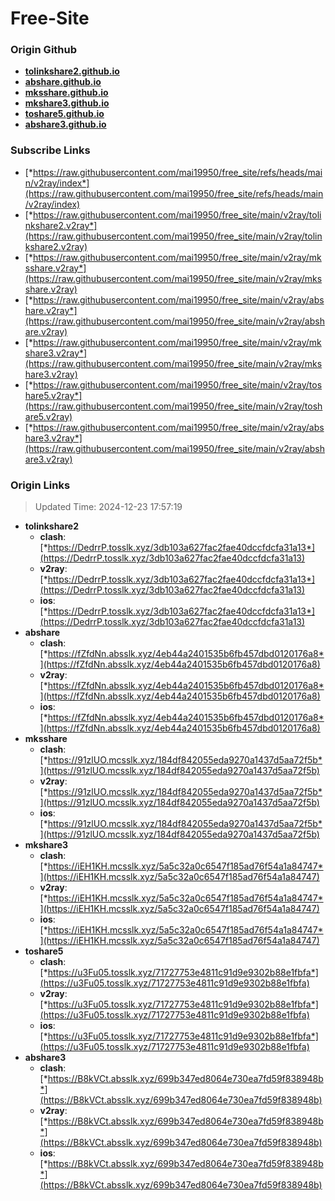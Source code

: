 # Free-Site

### Origin Github

- [**tolinkshare2.github.io**](https://github.com/tolinkshare2/tolinkshare2.github.io)
- [**abshare.github.io**](https://github.com/abshare/abshare.github.io)
- [**mksshare.github.io**](https://github.com/mksshare/mksshare.github.io)
- [**mkshare3.github.io**](https://github.com/mkshare3/mkshare3.github.io)
- [**toshare5.github.io**](https://github.com/toshare5/toshare5.github.io)
- [**abshare3.github.io**](https://github.com/abshare3/abshare3.github.io)

### Subscribe Links

- [*https://raw.githubusercontent.com/mai19950/free_site/refs/heads/main/v2ray/index*](https://raw.githubusercontent.com/mai19950/free_site/refs/heads/main/v2ray/index)
- [*https://raw.githubusercontent.com/mai19950/free_site/main/v2ray/tolinkshare2.v2ray*](https://raw.githubusercontent.com/mai19950/free_site/main/v2ray/tolinkshare2.v2ray)
- [*https://raw.githubusercontent.com/mai19950/free_site/main/v2ray/mksshare.v2ray*](https://raw.githubusercontent.com/mai19950/free_site/main/v2ray/mksshare.v2ray)
- [*https://raw.githubusercontent.com/mai19950/free_site/main/v2ray/abshare.v2ray*](https://raw.githubusercontent.com/mai19950/free_site/main/v2ray/abshare.v2ray)
- [*https://raw.githubusercontent.com/mai19950/free_site/main/v2ray/mkshare3.v2ray*](https://raw.githubusercontent.com/mai19950/free_site/main/v2ray/mkshare3.v2ray)
- [*https://raw.githubusercontent.com/mai19950/free_site/main/v2ray/toshare5.v2ray*](https://raw.githubusercontent.com/mai19950/free_site/main/v2ray/toshare5.v2ray)
- [*https://raw.githubusercontent.com/mai19950/free_site/main/v2ray/abshare3.v2ray*](https://raw.githubusercontent.com/mai19950/free_site/main/v2ray/abshare3.v2ray)

### Origin Links

> Updated Time: 2024-12-23 17:57:19

- **tolinkshare2**
  - **clash**: [*https://DedrrP.tosslk.xyz/3db103a627fac2fae40dccfdcfa31a13*](https://DedrrP.tosslk.xyz/3db103a627fac2fae40dccfdcfa31a13)
  - **v2ray**: [*https://DedrrP.tosslk.xyz/3db103a627fac2fae40dccfdcfa31a13*](https://DedrrP.tosslk.xyz/3db103a627fac2fae40dccfdcfa31a13)
  - **ios**: [*https://DedrrP.tosslk.xyz/3db103a627fac2fae40dccfdcfa31a13*](https://DedrrP.tosslk.xyz/3db103a627fac2fae40dccfdcfa31a13)
- **abshare**
  - **clash**: [*https://fZfdNn.absslk.xyz/4eb44a2401535b6fb457dbd0120176a8*](https://fZfdNn.absslk.xyz/4eb44a2401535b6fb457dbd0120176a8)
  - **v2ray**: [*https://fZfdNn.absslk.xyz/4eb44a2401535b6fb457dbd0120176a8*](https://fZfdNn.absslk.xyz/4eb44a2401535b6fb457dbd0120176a8)
  - **ios**: [*https://fZfdNn.absslk.xyz/4eb44a2401535b6fb457dbd0120176a8*](https://fZfdNn.absslk.xyz/4eb44a2401535b6fb457dbd0120176a8)
- **mksshare**
  - **clash**: [*https://91zlUO.mcsslk.xyz/184df842055eda9270a1437d5aa72f5b*](https://91zlUO.mcsslk.xyz/184df842055eda9270a1437d5aa72f5b)
  - **v2ray**: [*https://91zlUO.mcsslk.xyz/184df842055eda9270a1437d5aa72f5b*](https://91zlUO.mcsslk.xyz/184df842055eda9270a1437d5aa72f5b)
  - **ios**: [*https://91zlUO.mcsslk.xyz/184df842055eda9270a1437d5aa72f5b*](https://91zlUO.mcsslk.xyz/184df842055eda9270a1437d5aa72f5b)
- **mkshare3**
  - **clash**: [*https://iEH1KH.mcsslk.xyz/5a5c32a0c6547f185ad76f54a1a84747*](https://iEH1KH.mcsslk.xyz/5a5c32a0c6547f185ad76f54a1a84747)
  - **v2ray**: [*https://iEH1KH.mcsslk.xyz/5a5c32a0c6547f185ad76f54a1a84747*](https://iEH1KH.mcsslk.xyz/5a5c32a0c6547f185ad76f54a1a84747)
  - **ios**: [*https://iEH1KH.mcsslk.xyz/5a5c32a0c6547f185ad76f54a1a84747*](https://iEH1KH.mcsslk.xyz/5a5c32a0c6547f185ad76f54a1a84747)
- **toshare5**
  - **clash**: [*https://u3Fu05.tosslk.xyz/71727753e4811c91d9e9302b88e1fbfa*](https://u3Fu05.tosslk.xyz/71727753e4811c91d9e9302b88e1fbfa)
  - **v2ray**: [*https://u3Fu05.tosslk.xyz/71727753e4811c91d9e9302b88e1fbfa*](https://u3Fu05.tosslk.xyz/71727753e4811c91d9e9302b88e1fbfa)
  - **ios**: [*https://u3Fu05.tosslk.xyz/71727753e4811c91d9e9302b88e1fbfa*](https://u3Fu05.tosslk.xyz/71727753e4811c91d9e9302b88e1fbfa)
- **abshare3**
  - **clash**: [*https://B8kVCt.absslk.xyz/699b347ed8064e730ea7fd59f838948b*](https://B8kVCt.absslk.xyz/699b347ed8064e730ea7fd59f838948b)
  - **v2ray**: [*https://B8kVCt.absslk.xyz/699b347ed8064e730ea7fd59f838948b*](https://B8kVCt.absslk.xyz/699b347ed8064e730ea7fd59f838948b)
  - **ios**: [*https://B8kVCt.absslk.xyz/699b347ed8064e730ea7fd59f838948b*](https://B8kVCt.absslk.xyz/699b347ed8064e730ea7fd59f838948b)
